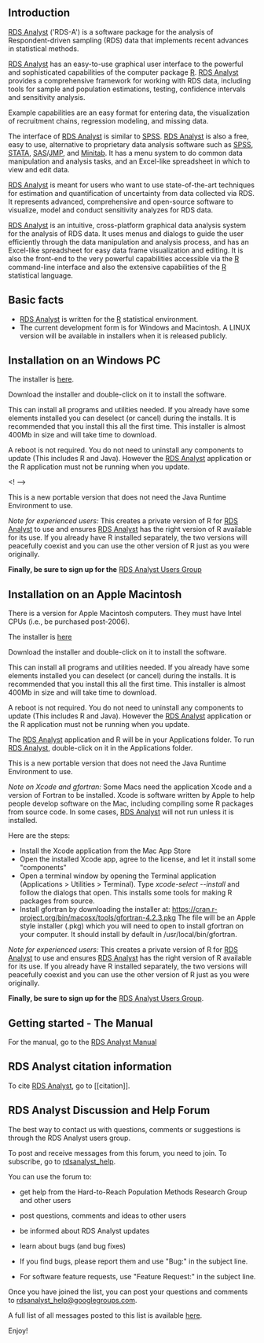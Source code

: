 ## Introduction

<u>RDS Analyst</u> ('RDS-A') is a software package for the analysis of
Respondent-driven sampling (RDS) data that implements recent advances in
statistical methods.

<u>RDS Analyst</u> has an easy-to-use graphical user interface to the powerful and sophisticated capabilities of the computer package [R](https://r-project.org).  <u>RDS Analyst</u> provides a comprehensive framework for working with RDS data, including tools for sample and population estimations, testing, confidence intervals and sensitivity analysis.

Example capabilities are an easy format for entering data, the visualization of
recruitment chains, regression modeling, and missing data.

The interface of <u>RDS Analyst</u> is similar to [SPSS](http://www.spss.com/). <u>RDS Analyst</u> is
also a free, easy to use, alternative to proprietary data analysis software
such as [SPSS](http://www.spss.com/), [STATA](http://www.stata.com/),
[SAS](http://www.sas.com/)/[JMP](http://www.jmp.com/), and
[Minitab](http://www.minitab.com/). It has a menu system to do common data
manipulation and analysis tasks, and an Excel-like spreadsheet in which to view
and edit data.

<u>RDS Analyst</u> is meant for users who want to use state-of-the-art techniques for
estimation and quantification of uncertainty from data collected via RDS. It
represents advanced, comprehensive and open-source software to visualize, model
and conduct sensitivity analyzes for RDS data.

<u>RDS Analyst</u> is an intuitive, cross-platform graphical data analysis system for
the analysis of RDS data. It uses menus and dialogs to guide the user
efficiently through the data manipulation and analysis process, and has an
Excel-like spreadsheet for easy data frame visualization and editing. It is
also the front-end to the very powerful capabilities accessible via the
[R](http://r-project.org) command-line interface and also the extensive
capabilities of the [R](http://r-project.org) statistical language.

## Basic facts
* <u>RDS Analyst</u> is written for the [R](http://r-project.org) statistical environment.
* The current development form is for Windows and Macintosh. A LINUX version will be available in installers when it is released publicly.

## Installation on an Windows PC

The installer is [here](http://www.stat.ucla.edu/~handcock/hpmrg/software/RDSAnalystSetup.0.72.exe).

<!--http://neolab.stat.ucla.edu/cranstats/RdsAnalystSetup.0.42.exe -->
<!--http://hpmrg.org/software/RDSAnalystSetup.0.7.exe-->

Download the installer and double-click on it to install the software. 

This can install all programs and utilities needed. If you already have some elements installed you can deselect (or cancel) during the installs. It is recommended that you install this all the first time. This installer is almost 400Mb in size and will take time to download.

A reboot is not required. You do not need to uninstall any components to update (This includes R and Java). However the <u>RDS Analyst</u> application or the R application must not be running when you update.

<!--- After you install, you <b>should</b> use the updater to keep your installation to the latest version of the packages:-->
<!---* Download the <u>RDS Analyst</u> Updater: http://hpmrg.org/software/RDSAnalystUpdater.0.62.exe-->
<!--- This just installs minor updates for the core packages (that is, anything that has changed since the full install was made). It will typically be a few Mb in size.-->
<!---After you install, you <b>should</b> use the updater to keep your installation to the latest version of the packages:-->
<! -->
<!-- Download the <u>RDS Analyst</u> Updater: http://hpmrg.org/software/RDSAnalystUpdater.0.62.exe-->
<!-- -->
<!-- This just installs minor updates for the core packages (that is, anything that has changed since the full install was made). It will typically be a few Mb in size.-->
<!-- -->
<!--- You need the Java Runtime Environment to use  <u>RDS Analyst</u>. You can check to see if you have java installed at http://javatester.org/version.html-->
<!--- If you get the message <i>A JRE has been found. Do you want to install another one anyway?</i>, it means that Java is already installed. In this case, click <i>No</i> so as to not reinstall it.-->
This is a new portable version that does not need  the Java Runtime Environment to use.
<!--- You need the Java Runtime Environment to use  <u>RDS Analyst</u>. You can check to see if you have the right java installed through the Windows Start menu:-->
<!--- # Launch the <b>Windows Start</b> menu-->
<!--- # Click on <b>All Apps</b>-->
<!--- # Find the <b>Java</b> program listing-->
<!--- # Click <b>About Java</b> to see the Java version -->
<!--- If you get a result like [[Media:RDSA_MAC_Java.png|this]], it means that Java is correctly installed.If there is no <b>Java</b> listing or an earlier version number you do not have Java correctly installed. In this case, in the installer click <i>Yes</i> so as to install it -->

<!--  If you do not have Administrator privileges and the Java Runtime Environment is not installed then you will not be able to run  <u>RDS Analyst</u>. -->


*Note for experienced users:*
This creates a private version of R for <u>RDS Analyst</u> to use and ensures <u>RDS Analyst</u> has the right version of R available for its use.  If you already have R installed separately, the two versions will peacefully coexist and you can use the other version of R just as you were originally.

<b>Finally, be sure to sign up for the</b> [RDS Analyst Users Group](#rdsa-help)

## Installation on an Apple Macintosh

There is a version for Apple Macintosh computers. They must have Intel CPUs (i.e., be purchased post-2006). 

The installer is [here](http://www.stat.ucla.edu/~handcock/hpmrg/software/RDSAnalystInstaller.0.72.dmg)

<!--http://hpmrg.org/software/RDSAnalystInstaller.0.71.dmg-->

Download the installer and double-click on it to install the software. 

This can install all programs and utilities needed. If you already have some elements installed you can deselect (or cancel) during the installs. It is recommended that you install this all the first time. This installer is almost 400Mb in size and will take time to download.

A reboot is not required. You do not need to uninstall any components to update (This includes R and Java). However the <u>RDS Analyst</u> application or the R application must not be running when you update.

The <u>RDS Analyst</u> application and R will be in your Applications folder. To run <u>RDS Analyst</u>, double-click on it in the Applications folder.

This is a new portable version that does not need the Java Runtime Environment to use.

*Note on Xcode and gfortran:*
Some Macs need the application Xcode and a version of Fortran to be installed. Xcode is software written by Apple to help people develop software on the Mac, including compiling some R packages from source code. In some cases, <u>RDS Analyst</u> will not run unless it is installed.

Here are the steps:

* Install the Xcode application from the Mac App Store
* Open the installed Xcode app, agree to the license, and let it install some "components"
* Open a terminal window by opening the Terminal application (Applications > Utilities > Terminal).
Type <i>xcode-select --install</i> and follow the dialogs that open. This installs some tools for making R packages from source.
* Install gfortran by downloading the installer at:  https://cran.r-project.org/bin/macosx/tools/gfortran-4.2.3.pkg
The file will be an Apple style installer (.pkg) which you will need to open to install gfortran on your computer.
It should install by default in /usr/local/bin/gfortran.

*Note for experienced users:*
This creates a private version of R for <u>RDS Analyst</u> to use and ensures <u>RDS Analyst</u> has the right version of R available for its use.  If you already have R installed separately, the two versions will peacefully coexist and you can use the other version of R just as you were originally.

<!--After you install, you <b>should</b> use the updater to keep your installation to the latest version of the packages:-->
<!---->
<!--* Download the <u>RDS Analyst</u> Updater: http://hpmrg.org/software/RDSAnalystUpdater.0.51.dmg-->
<!--** It should mount as a disk-image. Double-click on the installer in it (i.e., "RDSAnalystUpdater") to install the software.-->
<!---->
<!--This just installs the core packages (that is, anything that has changed since the full install was made). It will typically be 15 Mb in size.-->
<!---->
<!--Note: To use <u>RDS Analyst</u>, you need Java installed on your Mac. If you are using Mac OS X 10.6 and below, Apple's Java comes pre-installed. If you are using -->
<!-- Mac OS X 10.7 (Lion) or Mac OS X 10.8 (Mountain Lion) and above then Java is not pre-installed.-->
<!-- To get the latest Java 7 from Oracle, you will need Mac OS X 10.7.3 and above. -->
<!-- If you have Java 7, you will see a Java icon under System Preferences.--> 
<!-- To install Java version 6, open the "Java Preferences.app" located in the Applications > Utilities folder on your Mac. It will ask if you want to install Java if it is not already there. Accept its invitation.-->

<!-- Here is an installation video (coming). -->

<b>Finally, be sure to sign up for the</b> [RDS Analyst Users Group](#rdsa-help).

## Getting started - The Manual

For the manual, go to the [RDS Analyst Manual](http://www.deducer.org/pmwiki/pmwiki.php?n=Main.RDSAnalyst)

## RDS Analyst citation information

To cite <u>RDS Analyst</u>, go to [[citation]].

## RDS Analyst Discussion and Help Forum
<a name="rdsa-help"></a>

The best way to contact us with questions, comments or suggestions is through the RDS Analyst users group.

To post and receive messages from this forum, you need to join. To subscribe, go to
[rdsanalyst_help](https://groups.google.com/forum/?hl=en#!forum/rdsanalyst_help).

You can use the forum to:

* get help from the Hard-to-Reach Population Methods Research Group and other users
* post questions, comments and ideas to other users
* be informed about RDS Analyst updates
* learn about bugs (and bug fixes) 

* If you find bugs, please report them and use "Bug:" in the subject line. 
* For software feature requests, use "Feature Request:" in the subject line.

Once you have joined the list, you can post your questions and comments to [rdsanalyst_help@googlegroups.com](mailto:rdsanalyst_help@googlegroups.com).

A full list of all messages posted to this list is available [here](http://groups.google.com/group/rdsanalyst_help).

Enjoy!
